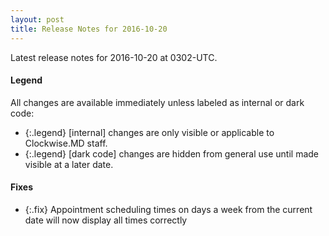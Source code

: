 ```yaml
---
layout: post
title: Release Notes for 2016-10-20
---
```


Latest release notes for 2016-10-20 at 0302-UTC.

<div class='legend' markdown='1'>

#### Legend

All changes are available immediately unless labeled as internal or dark code:

- {:.legend} [internal] changes are only visible or applicable to Clockwise.MD staff.
- {:.legend} [dark code] changes are hidden from general use until made visible at a later date.

</div>


<div class='fixes' markdown='1'>

#### Fixes

- {:.fix} Appointment scheduling times on days a week from the current date will now display all times correctly

</div>
